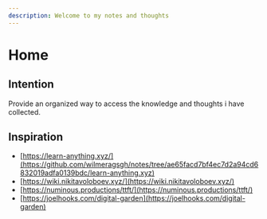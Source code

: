 ```yaml
---
description: Welcome to my notes and thoughts
---
```


# Home

## Intention

Provide an organized way to access the knowledge and thoughts i have collected.

## Inspiration

* [https://learn-anything.xyz/](https://github.com/wilmeragsgh/notes/tree/ae65facd7bf4ec7d2a94cd6832019adfa0139bdc/learn-anything.xyz)
* [https://wiki.nikitavoloboev.xyz/](https://wiki.nikitavoloboev.xyz/)
* [https://numinous.productions/ttft/](https://numinous.productions/ttft/)
* [https://joelhooks.com/digital-garden](https://joelhooks.com/digital-garden)

